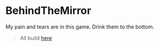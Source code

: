 # BehindTheMirror
My pain and tears are in this game. Drink them to the bottom.
> All build [here](https://mega.nz/file/4Z8hUKgA#gNIrFFxmevcZMIhqzCfFuCQWsSZ0DA0x4ZH7tS_GD6Y)
